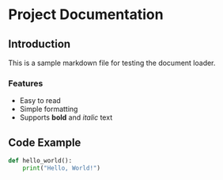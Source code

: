 # Project Documentation

## Introduction
This is a sample markdown file for testing the document loader.

### Features
- Easy to read
- Simple formatting
- Supports **bold** and *italic* text

## Code Example
```python
def hello_world():
    print("Hello, World!")
```
